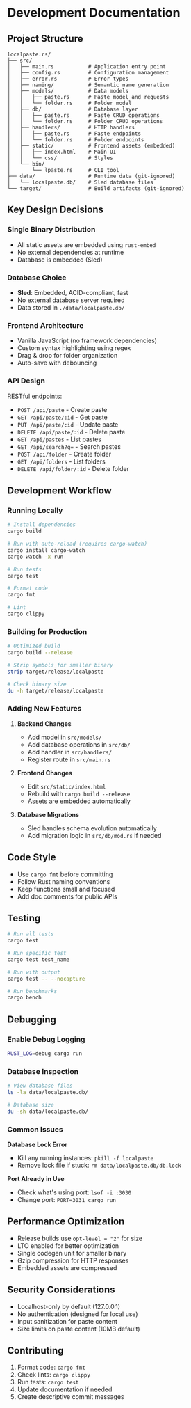 # Development Documentation

## Project Structure

```
localpaste.rs/
├── src/
│   ├── main.rs           # Application entry point
│   ├── config.rs         # Configuration management
│   ├── error.rs          # Error types
│   ├── naming/           # Semantic name generation
│   ├── models/           # Data models
│   │   ├── paste.rs      # Paste model and requests
│   │   └── folder.rs     # Folder model
│   ├── db/               # Database layer
│   │   ├── paste.rs      # Paste CRUD operations
│   │   └── folder.rs     # Folder CRUD operations
│   ├── handlers/         # HTTP handlers
│   │   ├── paste.rs      # Paste endpoints
│   │   └── folder.rs     # Folder endpoints
│   ├── static/           # Frontend assets (embedded)
│   │   ├── index.html    # Main UI
│   │   └── css/          # Styles
│   └── bin/
│       └── lpaste.rs     # CLI tool
├── data/                 # Runtime data (git-ignored)
│   └── localpaste.db/    # Sled database files
└── target/               # Build artifacts (git-ignored)
```

## Key Design Decisions

### Single Binary Distribution
- All static assets are embedded using `rust-embed`
- No external dependencies at runtime
- Database is embedded (Sled)

### Database Choice
- **Sled**: Embedded, ACID-compliant, fast
- No external database server required
- Data stored in `./data/localpaste.db/`

### Frontend Architecture
- Vanilla JavaScript (no framework dependencies)
- Custom syntax highlighting using regex
- Drag & drop for folder organization
- Auto-save with debouncing

### API Design
RESTful endpoints:
- `POST /api/paste` - Create paste
- `GET /api/paste/:id` - Get paste
- `PUT /api/paste/:id` - Update paste
- `DELETE /api/paste/:id` - Delete paste
- `GET /api/pastes` - List pastes
- `GET /api/search?q=` - Search pastes
- `POST /api/folder` - Create folder
- `GET /api/folders` - List folders
- `DELETE /api/folder/:id` - Delete folder

## Development Workflow

### Running Locally
```bash
# Install dependencies
cargo build

# Run with auto-reload (requires cargo-watch)
cargo install cargo-watch
cargo watch -x run

# Run tests
cargo test

# Format code
cargo fmt

# Lint
cargo clippy
```

### Building for Production
```bash
# Optimized build
cargo build --release

# Strip symbols for smaller binary
strip target/release/localpaste

# Check binary size
du -h target/release/localpaste
```

### Adding New Features

1. **Backend Changes**
   - Add model in `src/models/`
   - Add database operations in `src/db/`
   - Add handler in `src/handlers/`
   - Register route in `src/main.rs`

2. **Frontend Changes**
   - Edit `src/static/index.html`
   - Rebuild with `cargo build --release`
   - Assets are embedded automatically

3. **Database Migrations**
   - Sled handles schema evolution automatically
   - Add migration logic in `src/db/mod.rs` if needed

## Code Style

- Use `cargo fmt` before committing
- Follow Rust naming conventions
- Keep functions small and focused
- Add doc comments for public APIs

## Testing

```bash
# Run all tests
cargo test

# Run specific test
cargo test test_name

# Run with output
cargo test -- --nocapture

# Run benchmarks
cargo bench
```

## Debugging

### Enable Debug Logging
```bash
RUST_LOG=debug cargo run
```

### Database Inspection
```bash
# View database files
ls -la data/localpaste.db/

# Database size
du -sh data/localpaste.db/
```

### Common Issues

**Database Lock Error**
- Kill any running instances: `pkill -f localpaste`
- Remove lock file if stuck: `rm data/localpaste.db/db.lock`

**Port Already in Use**
- Check what's using port: `lsof -i :3030`
- Change port: `PORT=3031 cargo run`

## Performance Optimization

- Release builds use `opt-level = "z"` for size
- LTO enabled for better optimization
- Single codegen unit for smaller binary
- Gzip compression for HTTP responses
- Embedded assets are compressed

## Security Considerations

- Localhost-only by default (127.0.0.1)
- No authentication (designed for local use)
- Input sanitization for paste content
- Size limits on paste content (10MB default)

## Contributing

1. Format code: `cargo fmt`
2. Check lints: `cargo clippy`
3. Run tests: `cargo test`
4. Update documentation if needed
5. Create descriptive commit messages